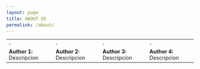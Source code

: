 ```yaml
---
layout: page
title: ABOUT US
permalink: /about/
---
```



<table>
  <tr>
    <td><img src="cara.png" alt="Author1" width="5" height="6"></td>
    <td><img src="cara.png" alt="Author2" width="5" height="6"></td>
    <td><img src="cara.png" alt="Author3" width="5" height="6"></td>
    <td><img src="cara.png" alt="Author4" width="5" height="6"></td>
  </tr>
  
  <tr>
   <td><b>Author 1:</b> Descripcion</td>
   <td><b>Author 2:</b> Descripcion</td>
   <td><b>Author 3:</b> Descripcion</td>  
   <td><b>Author 4:</b> Descripcion</td>
  </tr>
  
</table>



